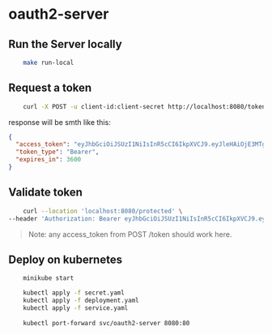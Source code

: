 # oauth2-server

## Run the Server locally
```bash
    make run-local
```

## Request a token

```bash
    curl -X POST -u client-id:client-secret http://localhost:8080/token
```

response will be smth like this:

```json
{
  "access_token": "eyJhbGciOiJSUzI1NiIsInR5cCI6IkpXVCJ9.eyJleHAiOjE3MTgyODI1ODMsImlzcyI6InNvbWVfc2VydmVyX2lkIiwic3ViIjoiY2xpZW50LWlkIn0.NCsbibM1A8T4V7uagX2vB1jHbv1Y_yLw0JTqhypZpcggIVIpWlLwzy2NRPkGm0UrnX6VIdRmAhoaY6Le2OOz5KirHpcO9dK6hKJUxgm9m5aklCbExaIkDLsBuejHF1yJbY2vvs-V9XnfOq53gf1griZx9LcZ-bETD98r1gcjPOaiHjBmrSyAE7UqYnoT4iyPibb09L6cIJZx8rYi0M2j7MiImJF5B6t6gct9f0SZoEhTGytx7s3sL8qB72k7IuJ6hkBcCJkQI8ItzicZ349piK7zV8jAgPAcoLxyMYn0KIuYP52WxrQ9OKOIQGQ-kj-6wWwPXiOn7R4enA1p1WBz2A",
  "token_type": "Bearer",
  "expires_in": 3600
}
```

## Validate token

```bash
    curl --location 'localhost:8080/protected' \
--header 'Authorization: Bearer eyJhbGciOiJSUzI1NiIsInR5cCI6IkpXVCJ9.eyJleHAiOjE3MTgyODI1ODMsImlzcyI6InNvbWVfc2VydmVyX2lkIiwic3ViIjoiY2xpZW50LWlkIn0.NCsbibM1A8T4V7uagX2vB1jHbv1Y_yLw0JTqhypZpcggIVIpWlLwzy2NRPkGm0UrnX6VIdRmAhoaY6Le2OOz5KirHpcO9dK6hKJUxgm9m5aklCbExaIkDLsBuejHF1yJbY2vvs-V9XnfOq53gf1griZx9LcZ-bETD98r1gcjPOaiHjBmrSyAE7UqYnoT4iyPibb09L6cIJZx8rYi0M2j7MiImJF5B6t6gct9f0SZoEhTGytx7s3sL8qB72k7IuJ6hkBcCJkQI8ItzicZ349piK7zV8jAgPAcoLxyMYn0KIuYP52WxrQ9OKOIQGQ-kj-6wWwPXiOn7R4enA1p1WBz2A'
```
> Note: any access_token from POST /token should work here.


## Deploy on kubernetes

```bash
    minikube start

    kubectl apply -f secret.yaml
    kubectl apply -f deployment.yaml
    kubectl apply -f service.yaml
    
    kubectl port-forward svc/oauth2-server 8080:80
```
